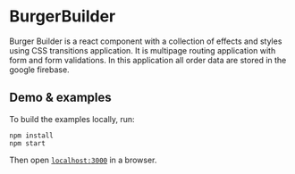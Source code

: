 # BurgerBuilder

Burger Builder is a react component with a collection of effects and styles using CSS transitions application. It is multipage routing application with form and form validations.
In this application all order data are stored in the google firebase.

## Demo & examples

To build the examples locally, run:

```
npm install
npm start
```

Then open [`localhost:3000`](http://localhost:3000) in a browser.
